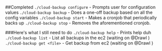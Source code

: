 ##Completed
```./cloud-backup configure``` - Prompts user for configuration values
```./cloud-backup backup``` - Does a one-off backup based on all the config variables
```./cloud-backup start``` - Makes a cronjob that periodically backs up
```./cloud-backup stop``` - Removes the aforementioned cronjob.


###Here's what I still need to do
```./cloud-backup help``` - Prints help duh
```./cloud-backup list``` - List all backups in the ec2 (waiting on @Drawl )
```./cloud-backup get <file>``` - Get backup from ec2 (waiting on @Drawl )
